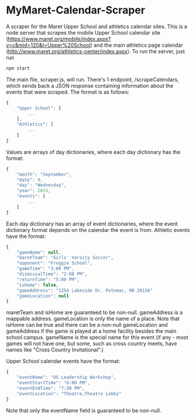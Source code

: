 # MyMaret-Calendar-Scraper
A scraper for the Maret Upper School and athletics calendar sites.  This is a node server 
that scrapes the mobile Upper School calendar site (https://www.maret.org/mobile/index.aspx?v=c&mid=120&t=Upper%20School) 
and the main athletics page calendar (http://www.maret.org/athletics-center/index.aspx).  To run the server, just run

```javascript
npm start
```

The main file, scraper.js, will run.  There's 1 endpoint, /scrapeCalendars, which sends back a JSON response
containing information about the events that were scraped.  The format is as follows:

```javascript
{
    "Upper School": [
        ...
    ],
    "Athletics": [
        ...
    ]
}
```

Values are arrays of day dictionaries, where each day dictionary has the format:

```javascript
{
    "month": "September",
    "date": 9,
    "day": "Wednesday",
    "year": 2015,
    "events": [
        ...
    ]
}
```

Each day dictionary has an array of event dictionaries, where the event dictionary format
depends on the calendar the event is from.  Athletic events have the format:

```javascript
{
    "gameName": null,
    "maretTeam": "Girls' Varsity Soccer",
    "opponent": "Froggie School",
    "gameTime": "3:00 PM",
    "dismissalTime": "2:00 PM",
    "returnTime": "5:00 PM",
    "isHome": false,
    "gameAddress": "1254 Lakeside Dr. Potomac, MD 20156"
    "gameLocation": null
}
```

maretTeam and isHome are guaranteed to be non-null.  gameAddress is a mappable address.
gameLocation is only the name of a place.  Note that isHome can be 
true and there can be a non-null gameLocation and gameAddress if the game is 
played at a home facility besides the main school campus.  gameName is the special 
name for this event (if any - most games will not have one, but some, such as 
cross country meets, have names like "Cross Country Invitational".)

Upper School calendar events have the format:

```javascript
{
    "eventName": "US Leadership Workshop",
    "eventStartTime": "6:00 PM",
    "eventEndTime": "7:30 PM",
    "eventLocation": "Theatre,Theatre Lobby"
}
```

Note that only the eventName field is guaranteed to be non-null.
